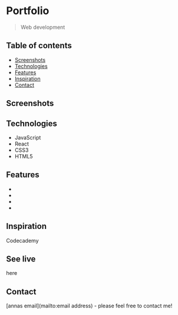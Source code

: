 # Portfolio

> Web development

## Table of contents

- [Screenshots](#screenshots)
- [Technologies](#technologies)
- [Features](#features)
- [Inspiration](#inspiration)
- [Contact](#contact)

## Screenshots



## Technologies

- JavaScript
- React
- CSS3
- HTML5



## Features

- 
- 
- 
- 
## Inspiration

Codecademy

## See live
 here

## Contact

[annas email](mailto:email address) - please feel free to contact me!
